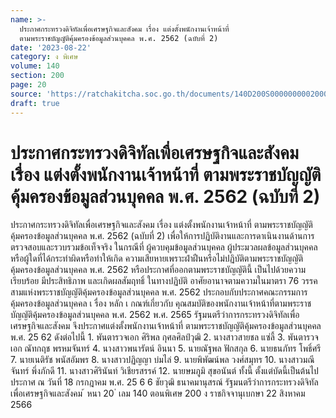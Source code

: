 ```yaml
---
name: >-
  ประกาศกระทรวงดิจิทัลเพื่อเศรษฐกิจและสังคม เรื่อง แต่งตั้งพนักงานเจ้าหน้าที่
  ตามพระราชบัญญัติคุ้มครองข้อมูลส่วนบุคคล พ.ศ. 2562 (ฉบับที่ 2)
date: '2023-08-22'
category: ง พิเศษ
volume: 140
section: 200
page: 20
source: 'https://ratchakitcha.soc.go.th/documents/140D200S0000000002000.pdf'
draft: true
---
```


# ประกาศกระทรวงดิจิทัลเพื่อเศรษฐกิจและสังคม เรื่อง แต่งตั้งพนักงานเจ้าหน้าที่ ตามพระราชบัญญัติคุ้มครองข้อมูลส่วนบุคคล พ.ศ. 2562 (ฉบับที่ 2)

ประกาศกระทรวงดิจิทัลเพื่อเศรษฐกิจและสังคม เรื่อง แต่งตั้งพนักงานเจ้าหน้าที่ ตามพระราชบัญญัติคุ้มครองข้อมูลส่วนบุคคล พ.ศ. 2562 (ฉบับที่ 2) เพื่อให้การปฏิบัติงานและการดาเนินงานด้านการตรวจสอบและรวบรวมข้อเท็จจริง ในกรณีที่ ผู้ควบคุมข้อมูลส่วนบุคคล ผู้ประมวลผลข้อมูลส่วนบุคคล หรือผู้ใดที่ได้กระทำผิดหรือทำให้เกิด ความเสียหายเพราะฝ่าฝืนหรือไม่ปฏิบัติตามพระราชบัญญัติคุ้มครองข้อมูลส่วนบุคคล พ.ศ. 2562 หรือประกาศที่ออกตามพระราชบัญญัตินี้ เป็นไปด้วยความเรียบร้อย มีประสิทธิภาพ และเกิดผลสัมฤทธิ์ ในทางปฏิบัติ อาศัยอานาจตามความในมาตรา 76 วรรคสามแห่งพระราชบัญญัติคุ้มครองข้อมูลส่วนบุคคล พ.ศ. 2562 ประกอบกับประกาศคณะกรรมการคุ้มครองข้อมูลส่วนบุคคล เ รื่อง หลัก เ กณฑ์เกี่ยวกับ คุณสมบัติของพนักงานเจ้าหน้าที่ตามพระราชบัญญัติคุ้มครองข้อมูลส่วนบุคคล พ.ศ. 2562 พ.ศ. 2565 รัฐมนตรีว่าการกระทรวงดิจิทัลเพื่อเศรษฐกิจและสังคม จึงประกาศแต่งตั้งพนักงานเจ้าหน้าที่ ตามพระราชบัญญัติคุ้มครองข้อมูลส่วนบุคคล พ.ศ. 25 62 ดังต่อไปนี้ 1. พันตารวจเอก ศิริพล กุศลศิลป์วุฒิ 2. นางสาวสายชล แซ่ลี้ 3. พันตารวจเอก ณัทกฤช พรหมจันทร์ 4. นางสาวพนารัตน์ อินนา 5. นายณัฐพล ฟักสกุล 6. นายธนภัทร โพธิ์ศรี 7. นายเนติรัช พนัสอัมพร 8. นางสาวปฏิญญา บ่มไล่ 9. นายพิพัฒน์พล วงศ์สมุทร 10. นางสาวมณีจันทร์ พึ่งภักดี 11. นางสาวศิรินันท์ วิเชียรสรรค์ 12. นายษมภูมิ สุขอนันต์ ทั้งนี้ ตั้งแต่บัดนี้เป็นต้นไป ประกาศ ณ วันที่ 18 กรกฎาคม พ.ศ. 25 6 6 ชัยวุฒิ ธนาคมานุสรณ์ รัฐมนตรีว่าการกระทรวงดิจิทัลเพื่อเศรษฐกิจและสังคม ้ หนา 20 ่ เลม 140 ตอนพิเศษ 200 ง ราชกิจจานุเบกษา 22 สิงหาคม 2566
